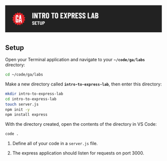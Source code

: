# ![Intro to Express Lab - Setup](./assets/hero.png)

## Setup 
Open your Terminal application and navigate to your **`~/code/ga/labs`** directory:

```bash
cd ~/code/ga/labs
```

Make a new directory called **`intro-to-express-lab`**, then enter this directory:

```bash
mkdir intro-to-express-lab
cd intro-to-express-lab
touch server.js
npm init -y
npm install express
```

With the directory created, open the contents of the directory in VS Code:

```bash
code .
```

1. Define all of your code in a `server.js` file.

2. The express application should listen for requests on port 3000.
